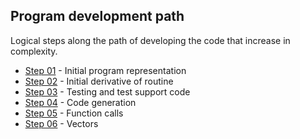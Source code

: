 
## Program development path

Logical steps along the path of developing the code that increase in complexity.

* [Step 01](step_01) - Initial program representation
* [Step 02](step_02) - Initial derivative of routine
* [Step 03](step_03) - Testing and test support code
* [Step 04](step_04) - Code generation
* [Step 05](step_05) - Function calls
* [Step 06](step_06) - Vectors
